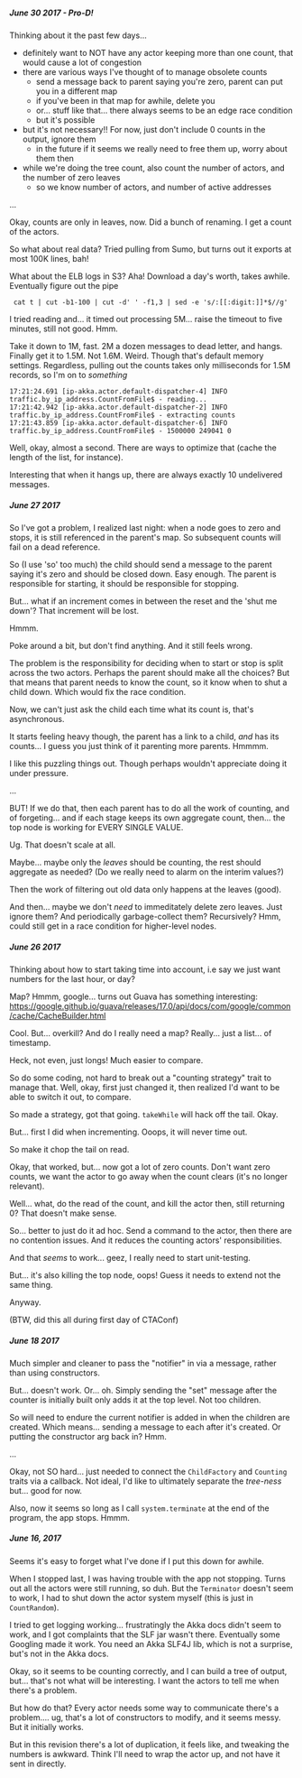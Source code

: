 
##### June 30 2017 - Pro-D!

Thinking about it the past few days...

* definitely want to NOT have any actor keeping more than one count, that would cause a lot of congestion
* there are various ways I've thought of to manage obsolete counts
  * send a message back to parent saying you're zero, parent can put you in a different map
  * if you've been in that map for awhile, delete you
  * or... stuff like that... there always seems to be an edge race condition
  * but it's possible
* but it's not necessary!!  For now, just don't include 0 counts in the output, ignore them
  * in the future if it seems we really need to free them up, worry about them then
* while we're doing the tree count, also count the number of actors, and the number of zero leaves
  * so we know number of actors, and number of active addresses
  
...

Okay, counts are only in leaves, now. Did a bunch of renaming. I get a count of the actors.

So what about real data?  Tried pulling from Sumo, but turns out it exports at most 100K lines, bah!

What about the ELB logs in S3?  Aha!  Download a day's worth, takes awhile.  Eventually figure out the pipe 

     cat t | cut -b1-100 | cut -d' ' -f1,3 | sed -e 's/:[[:digit:]]*$//g'
     
I tried reading and... it timed out processing 5M... raise the timeout to five minutes, still not good.  Hmm.

Take it down to 1M, fast. 2M a dozen messages to dead letter, and hangs.  Finally get it to 1.5M.  Not 1.6M. Weird.
Though that's default memory settings.  Regardless, pulling out the counts takes only milliseconds for 1.5M records, so 
I'm on to *something*

    17:21:24.691 [ip-akka.actor.default-dispatcher-4] INFO traffic.by_ip_address.CountFromFile$ - reading...
    17:21:42.942 [ip-akka.actor.default-dispatcher-2] INFO traffic.by_ip_address.CountFromFile$ - extracting counts
    17:21:43.859 [ip-akka.actor.default-dispatcher-6] INFO traffic.by_ip_address.CountFromFile$ - 1500000 249041 0

Well, okay, almost a second.  There are ways to optimize that (cache the length of the list, for instance).

Interesting that when it hangs up, there are always exactly 10 undelivered messages.



##### June 27 2017

So I've got a problem, I realized last night: when a node goes to zero and stops, it is still referenced in the parent's map.
So subsequent counts will fail on a dead reference.  

So (I use 'so' too much) the child should send a message to the parent saying it's zero and should be closed down. Easy enough.
The parent is responsible for starting, it should be responsible for stopping.

But... what if an increment comes in between the reset and the 'shut me down'?  That increment will be lost.

Hmmm.

Poke around a bit, but don't find anything. And it still feels wrong. 

The problem is the responsibility for deciding when to start or stop is split across the two actors. Perhaps the parent should make all the choices? But that means that parent needs to know the count, so it know when to shut a child down. Which would fix the race condition.

Now, we can't just ask the child each time what its count is, that's asynchronous. 

It starts feeling heavy though, the parent has a link to a child, *and* has its counts... 
I guess you just think of it parenting more parents. Hmmmm.

I like this puzzling things out. Though perhaps wouldn't appreciate doing it under pressure.

...

BUT! If we do that, then each parent has to do all the work of counting, and of forgeting... 
and if each stage keeps its own aggregate count, then... the top node is working for EVERY SINGLE VALUE.

Ug. That doesn't scale at all.

Maybe... maybe only the *leaves* should be counting, the rest should aggregate as needed? 
(Do we really need to alarm on the interim values?) 

Then the work of filtering out old data only happens at the leaves (good).

And then... maybe we don't *need* to immeditately delete zero leaves. Just ignore them? 
And periodically garbage-collect them? Recursively?  Hmm, could still get in a race condition
 for higher-level nodes.
 
 


##### June 26 2017

Thinking about how to start taking time into account, i.e say we just want numbers for the last hour, or day?

Map? Hmmm, google... turns out Guava has something interesting: https://google.github.io/guava/releases/17.0/api/docs/com/google/common/cache/CacheBuilder.html

Cool. But... overkill? And do I really need a map? Really... just a list... of timestamp.

Heck, not even, just longs!  Much easier to compare.

So do some coding, not hard to break out a "counting strategy" trait to manage that. Well, okay, first just changed it, then realized I'd want to be able to switch it out, to compare.

So made a strategy, got that going. `takeWhile` will hack off the tail. Okay.

But... first I did when incrementing.  Ooops, it will never time out.

So make it chop the tail on read.

Okay, that worked, but... now got a lot of zero counts. Don't want zero counts, we want the actor to go away when the count clears (it's no longer relevant).

Well... what, do the read of the count, and kill the actor then, still returning 0?  That doesn't make sense.

So... better to just do it ad hoc. Send a command to the actor, then there are no contention issues. And it reduces the counting actors' responsibilities.

And that *seems* to work... geez, I really need to start unit-testing.

But... it's also killing the top node, oops! Guess it needs to extend not the same thing.
 
Anyway.

(BTW, did this all during first day of CTAConf)


##### June 18 2017

Much simpler and cleaner to pass the "notifier" in via a message, rather than using constructors.

But... doesn't work.  Or... oh. Simply sending the "set" message after the counter is initially built only adds it at the top level.  Not too children.

So will need to endure the current notifier is added in when the children are created. Which means... sending a message to each after it's created. Or putting the constructor arg back in?  Hmm.

...

Okay, not SO hard... just needed to connect the `ChildFactory` and `Counting` traits via a callback. Not ideal, I'd like to ultimately separate the *tree-ness* but... good for now.

Also, now it seems so long as I call `system.terminate` at the end of the program, the app stops. Hmmm.


##### June 16, 2017

Seems it's easy to forget what I've done if I put this down for awhile.

When I stopped last, I was having trouble with the app not stopping.  Turns out all the actors were still running, so duh.  But the `Terminator` doesn't seem to work, I had to shut down the actor system myself (this is just in `CountRandom`).

I tried to get logging working... frustratingly the Akka docs didn't seem to work, and I got complaints that the SLF jar wasn't there.  Eventually some Googling made it work. You need an Akka SLF4J lib, which is not a surprise, but's not in the Akka docs.

Okay, so it seems to be counting correctly, and I can build a tree of output, but... that's not what will be interesting.  I want the actors to tell me when there's a problem.

But how do that?  Every actor needs some way to communicate there's a problem.... ug, that's a lot of constructors to modify, and it seems messy. But it initially works.

But in this revision there's a lot of duplication, it feels like, and tweaking the numbers is awkward. Think I'll need to wrap the actor up, and not have it sent in directly.
